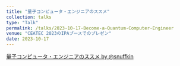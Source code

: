 ```yaml
---
title: "量子コンピュータ・エンジニアのススメ"
collection: talks
type: "Talk"
permalink: /talks/2023-10-17-Become-a-Quantum-Computer-Engineer
venue: "CEATEC 2023のIPAブースでのプレゼン"
date: 2023-10-17
---
```


<script async class="docswell-embed" src="https://www.docswell.com/assets/libs/docswell-embed/docswell-embed.min.js" data-src="https://www.docswell.com/slide/K1J7D4/embed" data-aspect="0.5625"></script><div class="docswell-link"><a href="https://www.docswell.com/s/snuffkin/K1J7D4-2023-10-17-Become-a-Quantum-Computer-Engineer">量子コンピュータ・エンジニアのススメ by @snuffkin</a></div>
